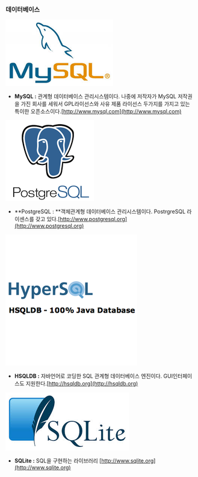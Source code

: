 ### 데이터베이스

![](/assets/mysql.jpg)

* **MySQL :** 관계형 데이터베이스 관리시스템이다. 나중에 저작자가 MySQL 저작권을 가진 회사를 세워서 GPL라이선스와 사유 제품 라이선스 두가지를 가지고 있는 특이한 오픈소스이다.[http://www.mysql.com](http://www.mysql.com)

![](/assets/postgre.png)

* **PostgreSQL : **객체관계형 데이터베이스 관리시스템이다. PostrgreSQL 라이센스를 갖고 있다.[http://www.postgresql.org](http://www.postgresql.org)

![](/assets/hysql.png)

* **HSQLDB :** 자바언어로 코딩한 SQL 관계형 데이터베이스 엔진이다. GUI인터페이스도 지원한다.[http://hsqldb.org](http://hsqldb.org)

![](/assets/sqlite.jpg)

* **SQLite :** SQL을 구현하는 라이브러리 [http://www.sqlite.org](http://www.sqlite.org)



